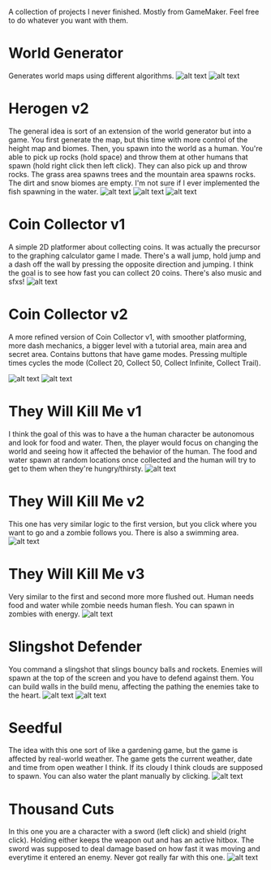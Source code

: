 A collection of projects I never finished. Mostly from GameMaker. Feel free to do whatever you want with them.

# World Generator
Generates world maps using different algorithms.
![alt text](https://github.com/nandbolt/Unfinished-Projects/blob/main/screenshots/world-generator/img1.png?raw=true "Island Algorithm")
![alt text](https://github.com/nandbolt/Unfinished-Projects/blob/main/screenshots/world-generator/img2.png?raw=true "Diagonal Algorithm")

# Herogen v2
The general idea is sort of an extension of the world generator but into a game. You first generate the map, but this time with more control of the height map and biomes.
Then, you spawn into the world as a human. You're able to pick up rocks (hold space) and throw them at other humans that spawn (hold right click then left click). They can also pick
up and throw rocks. The grass area spawns trees and the mountain area spawns rocks. The dirt and snow biomes are empty. I'm not sure if I ever implemented the fish spawning
in the water.
![alt text](https://github.com/nandbolt/Unfinished-Projects/blob/main/screenshots/herogen_v2/img1.png?raw=true "Height Map Editor")
![alt text](https://github.com/nandbolt/Unfinished-Projects/blob/main/screenshots/herogen_v2/img2.png?raw=true "General Biome Editor")
![alt text](https://github.com/nandbolt/Unfinished-Projects/blob/main/screenshots/herogen_v2/img6.png?raw=true "Player In World")

# Coin Collector v1
A simple 2D platformer about collecting coins. It was actually the precursor to the graphing calculator game I made. There's a wall jump, hold jump and a dash off the wall by
pressing the opposite direction and jumping. I think the goal is to see how fast you can collect 20 coins. There's also music and sfxs!
![alt text](https://github.com/nandbolt/Unfinished-Projects/blob/main/screenshots/coin-collector_v1/img1.png?raw=true "Main Room")

# Coin Collector v2
A more refined version of Coin Collector v1, with smoother platforming, more dash mechanics, a bigger level with a tutorial area, main area and secret area. Contains buttons
that have game modes. Pressing multiple times cycles the mode (Collect 20, Collect 50, Collect Infinite, Collect Trail).

![alt text](https://github.com/nandbolt/Unfinished-Projects/blob/main/screenshots/coin-collector_v2/img1.png?raw=true "Tutorial Area")
![alt text](https://github.com/nandbolt/Unfinished-Projects/blob/main/screenshots/coin-collector_v2/img2.png?raw=true "Secret Area")

# They Will Kill Me v1
I think the goal of this was to have a the human character be autonomous and look for food and water. Then, the player would focus on changing the world and seeing how it
affected the behavior of the human. The food and water spawn at random locations once collected and the human will try to get to them when they're hungry/thirsty.
![alt text](https://github.com/nandbolt/Unfinished-Projects/blob/main/screenshots/they-will-kill-me_v1/img1.png?raw=true "Pathfinding To Food")

# They Will Kill Me v2
This one has very similar logic to the first version, but you click where you want to go and a zombie follows you. There is also a swimming area.
![alt text](https://github.com/nandbolt/Unfinished-Projects/blob/main/screenshots/they-will-kill-me_v2/img1.png?raw=true "Pathfinding Human And Zombie")

# They Will Kill Me v3
Very similar to the first and second more more flushed out. Human needs food and water while zombie needs human flesh. You can spawn in zombies with energy.
![alt text](https://github.com/nandbolt/Unfinished-Projects/blob/main/screenshots/they-will-kill-me_v3/img1.png?raw=true "Zombies Chasing Human")

# Slingshot Defender
You command a slingshot that slings bouncy balls and rockets. Enemies will spawn at the top of the screen and you have to defend against them. You can build walls in the
build menu, affecting the pathing the enemies take to the heart.
![alt text](https://github.com/nandbolt/Unfinished-Projects/blob/main/screenshots/slingshot-defender/img1.png?raw=true "Slinging Balls At Enemies")
![alt text](https://github.com/nandbolt/Unfinished-Projects/blob/main/screenshots/slingshot-defender/img2.png?raw=true "Build Menu")

# Seedful
The idea with this one sort of like a gardening game, but the game is affected by real-world weather. The game gets the current weather, date and time from open weather I think.
If its cloudy I think clouds are supposed to spawn. You can also water the plant manually by clicking.
![alt text](https://github.com/nandbolt/Unfinished-Projects/blob/main/screenshots/seedful/img1.png?raw=true "Plant With Clouds")

# Thousand Cuts
In this one you are a character with a sword (left click) and shield (right click). Holding either keeps the weapon out and has an active hitbox. The sword was supposed to deal
damage based on how fast it was moving and everytime it entered an enemy. Never got really far with this one.
![alt text](https://github.com/nandbolt/Unfinished-Projects/blob/main/screenshots/thousand-cuts/img1.png?raw=true "Player And Dummies")
